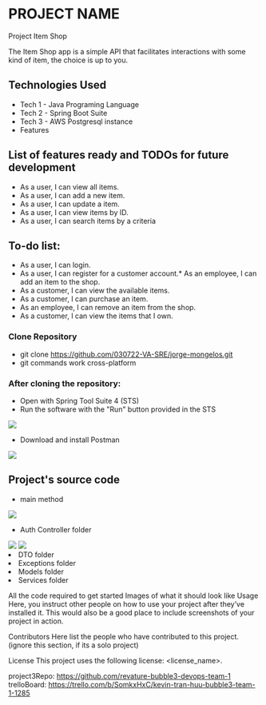 # PROJECT NAME
Project Item Shop

The Item Shop app is a simple API that facilitates
interactions with some kind of item, the choice is up to you.

## Technologies Used
* Tech 1 - Java Programing Language
* Tech 2 - Spring Boot Suite
* Tech 3 - AWS Postgresql instance
* Features

## List of features ready and TODOs for future development

* As a user, I can view all items.
* As a user, I can add a new item.
* As a user, I can update a item.
* As a user, I can view items by ID.
* As a user, I can search items by a criteria

## To-do list:
* As a user, I can login.
* As a user, I can register for a customer account.* As an employee, I can add an item to the shop.
* As a customer, I can view the available items.
* As a customer, I can purchase an item.
* As an employee, I can remove an item from the shop.
* As a customer, I can view the items that I own.

### Clone Repository

* git clone https://github.com/030722-VA-SRE/jorge-mongelos.git
* git commands work cross-platform
### After cloning the repository:
* Open with Spring Tool Suite 4 (STS)
* Run the software with the "Run" button provided in the STS

<img src="https://github.com/030722-VA-SRE/jorge-mongelos/blob/main/images/STS.jpg">

* Download and install Postman

<img src="https://github.com/030722-VA-SRE/jorge-mongelos/blob/main/images/Postman.jpg">

## Project's source code

* main method

<img src="https://github.com/030722-VA-SRE/jorge-mongelos/blob/main/images/mainMethod.jpg">

* Auth Controller folder

<img src="https://github.com/030722-VA-SRE/jorge-mongelos/blob/main/images/AuthController.java.jpg">
<img src="https://github.com/030722-VA-SRE/jorge-mongelos/blob/main/images/ItemsController.jpg"

* DTO folder
* Exceptions folder
* Models folder
* Services folder




All the code required to get started
Images of what it should look like
Usage
Here, you instruct other people on how to use your project after they’ve installed it. This would also be a good place to include screenshots of your project in action.

Contributors
Here list the people who have contributed to this project. (ignore this section, if its a solo project)

License
This project uses the following license: <license_name>.

project3Repo: https://github.com/revature-bubble3-devops-team-1
trelloBoard: https://trello.com/b/SomkxHxC/kevin-tran-huu-bubble3-team-1-1285